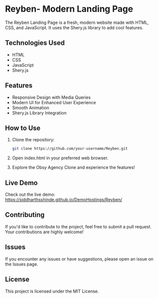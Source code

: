 # Reyben- Modern Landing Page

The Reyben Landing Page is a fresh, modern website made with HTML, CSS, and JavaScript. It uses the Shery.js library to add cool features.

## Technologies Used
- HTML
- CSS
- JavaScript
- Shery.js

## Features
- Responsive Design with Media Queries
- Modern UI for Enhanced User Experience
- Smooth Animation
- Shery.js Library Integration

## How to Use
1. Clone the repository:
   ```bash
   git clone https://github.com/your-username/Reyben.git

2. Open index.html in your preferred web browser.

3. Explore the Obsy Agency Clone and experience the features!

## Live Demo
Check out the live demo: https://siddharthsshinde.github.io/DemoHostings/Reyben/

## Contributing
If you'd like to contribute to the project, feel free to submit a pull request. Your contributions are highly welcome!

## Issues
If you encounter any issues or have suggestions, please open an issue on the Issues page.

## License
This project is licensed under the MIT License.

